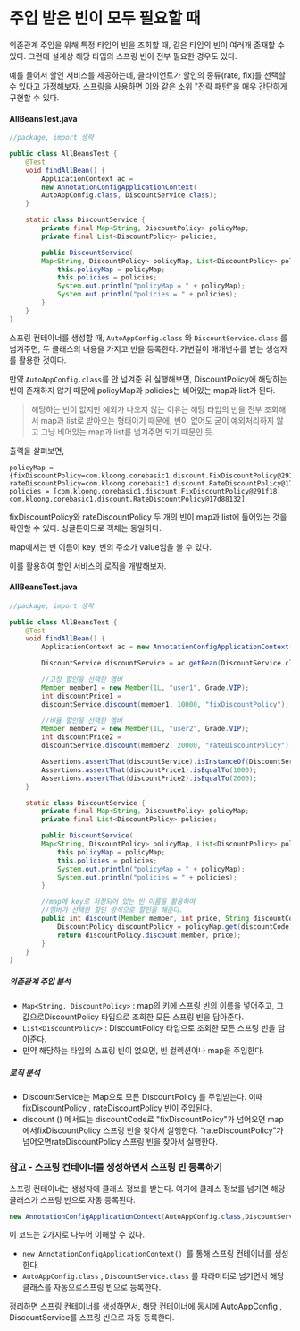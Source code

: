 # 주입 받은 빈이 모두 필요할 때
의존관계 주입을 위해 특정 타입의 빈을 조회할 때, 같은 타입의 빈이 여러개 존재할 수 있다. 그런데 설계상 해당 타입의 스프링 빈이 전부 필요한 경우도 있다.

예를 들어서 할인 서비스를 제공하는데, 클라이언트가 할인의 종류(rate, fix)를 선택할 수 있다고 가정해보자. 스프링을 사용하면 이와 같은 소위 "전략 패턴"을 매우 간단하게 구현할 수 있다.

#### AllBeansTest.java
```Java
//package, import 생략

public class AllBeansTest {
    @Test
    void findAllBean() {
        ApplicationContext ac =
        new AnnotationConfigApplicationContext(
        AutoAppConfig.class, DiscountService.class);
    }

    static class DiscountService {
        private final Map<String, DiscountPolicy> policyMap;
        private final List<DiscountPolicy> policies;

        public DiscountService(
        Map<String, DiscountPolicy> policyMap, List<DiscountPolicy> policies) {
            this.policyMap = policyMap;
            this.policies = policies;
            System.out.println("policyMap = " + policyMap);
            System.out.println("policies = " + policies);
        }
    }
}
```

스프링 컨테이너를 생성할 때, `AutoAppConfig.class` 와 `DiscountService.class` 를 넘겨주면, 두 클래스의 내용을 가지고 빈을 등록한다. 가변길이 매개변수를 받는 생성자를 활용한 것이다.

만약 `AutoAppConfig.class`를 안 넘겨준 뒤 실행해보면, DiscountPolicy에 해당하는 빈이 존재하지 않기 때문에 policyMap과 policies는 비어있는 map과 list가 된다.

>해당하는 빈이 없지만 예외가 나오지 않는 이유는 해당 타입의 빈을 전부 조회해서 map과 list로 받아오는 형태이기 때문에, 빈이 없어도 굳이 예외처리하지 않고 그냥 비어있는 map과 list를 넘겨주면 되기 때문인 듯. 

출력을 살펴보면,
```text
policyMap = {fixDiscountPolicy=com.kloong.corebasic1.discount.FixDiscountPolicy@291f18, rateDiscountPolicy=com.kloong.corebasic1.discount.RateDiscountPolicy@17d88132}
policies = [com.kloong.corebasic1.discount.FixDiscountPolicy@291f18, com.kloong.corebasic1.discount.RateDiscountPolicy@17d88132]
```

fixDiscountPolicy와 rateDiscountPolicy 두 개의 빈이 map과 list에 들어있는 것을 확인할 수 있다. 싱글톤이므로 객체는 동일하다.

map에서는 빈 이름이 key, 빈의 주소가 value임을 볼 수 있다.

이를 활용하여 할인 서비스의 로직을 개발해보자.

#### AllBeansTest.java
```Java
//package, import 생략

public class AllBeansTest {
    @Test
    void findAllBean() {
        ApplicationContext ac = new AnnotationConfigApplicationContext(AutoAppConfig.class, DiscountService.class);

        DiscountService discountService = ac.getBean(DiscountService.class);

		//고정 할인을 선택한 멤버
        Member member1 = new Member(1L, "user1", Grade.VIP);
        int discountPrice1 =
        discountService.discount(member1, 10000, "fixDiscountPolicy");

		//비율 할인을 선택한 멤버
        Member member2 = new Member(1L, "user2", Grade.VIP);
        int discountPrice2 =
        discountService.discount(member2, 20000, "rateDiscountPolicy");

        Assertions.assertThat(discountService).isInstanceOf(DiscountService.class);
        Assertions.assertThat(discountPrice1).isEqualTo(1000);
        Assertions.assertThat(discountPrice2).isEqualTo(2000);
    }

    static class DiscountService {
        private final Map<String, DiscountPolicy> policyMap;
        private final List<DiscountPolicy> policies;

        public DiscountService(
        Map<String, DiscountPolicy> policyMap, List<DiscountPolicy> policies) {
            this.policyMap = policyMap;
            this.policies = policies;
            System.out.println("policyMap = " + policyMap);
            System.out.println("policies = " + policies);
        }

		//map에 key로 저장되어 있는 빈 이름을 활용하여
		//멤버가 선택한 할인 방식으로 할인을 해준다.
        public int discount(Member member, int price, String discountCode) {
            DiscountPolicy discountPolicy = policyMap.get(discountCode);
            return discountPolicy.discount(member, price);
        }
    }
}
```

##### 의존관계 주입 분석
- `Map<String, DiscountPolicy>` : map의 키에 스프링 빈의 이름을 넣어주고, 그 값으로DiscountPolicy 타입으로 조회한 모든 스프링 빈을 담아준다.
- `List<DiscountPolicy>` : DiscountPolicy 타입으로 조회한 모든 스프링 빈을 담아준다.
- 만약 해당하는 타입의 스프링 빈이 없으면, 빈 컬렉션이나 map을 주입한다.

##### 로직 분석
- DiscountService는 Map으로 모든 DiscountPolicy 를 주입받는다. 이때 fixDiscountPolicy , rateDiscountPolicy 빈이 주입된다.
- discount () 메서드는 discountCode로 "fixDiscountPolicy"가 넘어오면 map에서fixDiscountPolicy 스프링 빈을 찾아서 실행한다. “rateDiscountPolicy”가 넘어오면rateDiscountPolicy 스프링 빈을 찾아서 실행한다.


### 참고 - 스프링 컨테이너를 생성하면서 스프링 빈 등록하기
스프링 컨테이너는 생성자에 클래스 정보를 받는다. 여기에 클래스 정보를 넘기면 해당 클래스가 스프링 빈으로 자동 등록된다.

```Java
new AnnotationConfigApplicationContext(AutoAppConfig.class,DiscountService.class);
```

이 코드는 2가지로 나누어 이해할 수 있다.
- `new AnnotationConfigApplicationContext() `를 통해 스프링 컨테이너를 생성한다.
- `AutoAppConfig.class` , `DiscountService.class` 를 파라미터로 넘기면서 해당 클래스를 자동으로스프링 빈으로 등록한다.

정리하면 스프링 컨테이너를 생성하면서, 해당 컨테이너에 동시에 AutoAppConfig , DiscountService를 스프링 빈으로 자동 등록한다.
